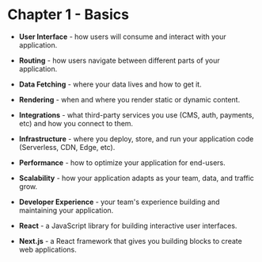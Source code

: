# Chapter 1 - Basics

- **User Interface** - how users will consume and interact with your application.

- **Routing** - how users navigate between different parts of your application.

- **Data Fetching** - where your data lives and how to get it.

- **Rendering** - when and where you render static or dynamic content.

- **Integrations** - what third-party services you use (CMS, auth, payments, etc) and how you connect to them.

- **Infrastructure** - where you deploy, store, and run your application code (Serverless, CDN, Edge, etc).

- **Performance** - how to optimize your application for end-users.

- **Scalability** - how your application adapts as your team, data, and traffic grow.

- **Developer Experience** - your team's experience building and maintaining your application.

- **React** - a JavaScript library for building interactive user interfaces.

- **Next.js** - a React framework that gives you building blocks to create web applications.
